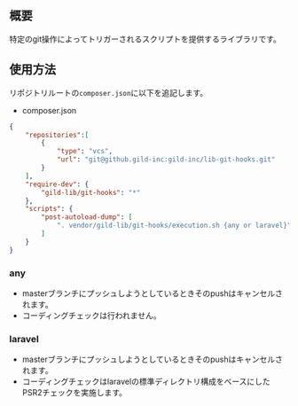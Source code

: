 ## 概要
特定のgit操作によってトリガーされるスクリプトを提供するライブラリです。

## 使用方法

リポジトリルートの`composer.json`に以下を追記します。

* composer.json
```json
{
    "repositories":[
        {
            "type": "vcs",
            "url": "git@github.gild-inc:gild-inc/lib-git-hooks.git"
        }
    ],
    "require-dev": {
        "gild-lib/git-hooks": "*"
    },
    "scripts": {
        "post-autoload-dump": [
            ". vendor/gild-lib/git-hooks/execution.sh {any or laravel}"
        ]
    }
}
```

### any
* masterブランチにプッシュしようとしているときそのpushはキャンセルされます。
* コーディングチェックは行われません。

### laravel
* masterブランチにプッシュしようとしているときそのpushはキャンセルされます。
* コーディングチェックはlaravelの標準ディレクトリ構成をベースにしたPSR2チェックを実施します。
